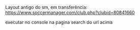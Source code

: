 Layout antigo do sm, em transferência:
https://www.soccermanager.com/club.php?clubid=80841660

executar no console na pagina search do url acima